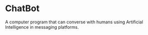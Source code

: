 # ChatBot
A computer program that can converse with humans using Artificial Intelligence in messaging platforms.
